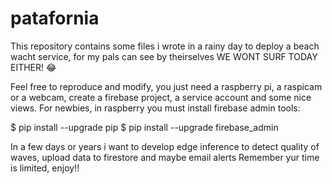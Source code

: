 # patafornia
This repository contains some files i wrote in a rainy day to deploy a beach wacht service, for my pals can see by theirselves WE WONT SURF TODAY EITHER! 😂

Feel free to reproduce and modify, you just need a raspberry pi, a raspicam or a webcam, create a firebase project, a service account and some nice views. For newbies, in raspberry you must install firebase admin tools:

$ pip install --upgrade pip
$ pip install --upgrade firebase_admin

In a few days or years i want to develop edge inference to detect quality of waves, upload data to firestore and maybe email alerts Remember yur time is limited, enjoy!!
